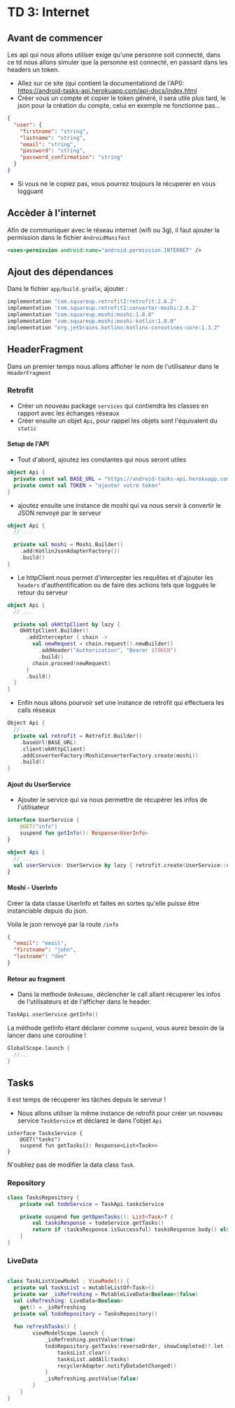 # TD 3: Internet

## Avant de commencer
Les api qui nous allons utiliser exige qu'une personne soit connecté, dans ce td nous allons simuler que la personne est connecté, en passant dans les headers un token.

- Allez sur ce site (qui contient la documentationd de l'API): https://android-tasks-api.herokuapp.com/api-docs/index.html
- Créer vous un compte et copier le token généré, il sera utile plus tard, le json pour la création du compte, celui en exemple ne fonctionne pas...
```json
{
  "user": {
    "firstname": "string",
    "lastname": "string",
    "email": "string",
    "password": "string",
    "password_confirmation": "string"
  }
}
```
- Si vous ne le copiez pas, vous pourrez toujours le récuperer en vous logguant

## Accèder à l'internet
Afin de communiquer avec le réseau internet (wifi ou 3g), il faut ajouter la permission dans le fichier `AndroidManifest`

```xml
<uses-permission android:name="android.permission.INTERNET" />
```

## Ajout des dépendances
Dans le fichier `app/build.gradle`, ajouter : 

```groovy
implementation "com.squareup.retrofit2:retrofit:2.6.2"
implementation 'com.squareup.retrofit2:converter-moshi:2.6.2'
implementation "com.squareup.moshi:moshi:1.8.0"
implementation "com.squareup.moshi:moshi-kotlin:1.8.0"
implementation "org.jetbrains.kotlinx:kotlinx-coroutines-core:1.3.2"
```


## HeaderFragment
Dans un premier temps nous allons afficher le nom de l'utilisateur dans le `HeaderFragment`

### Retrofit
  - Créer un nouveau package `services` qui contiendra les classes en rapport avec les échanges réseaux
  - Créer ensuite un objet `Api`, pour rappel les objets sont l'équivalent du `static`

#### Setup de l'API
- Tout d'abord, ajoutez les constantes qui nous seront utiles

```kotlin
object Api {
  private const val BASE_URL = "https://android-tasks-api.herokuapp.com/api/"
  private const val TOKEN = "ajouter votre token"
}
```

- ajoutez ensuite une instance de moshi qui va nous servir à convertir le JSON renvoyé par le serveur

```kotlin
object Api {
  // ...

  private val moshi = Moshi.Builder()
    .add(KotlinJsonAdapterFactory())
    .build()
}
```

- Le httpClient nous permet d'intercepter les requêtes et d'ajouter les `headers` d'authentification ou de faire des actions tels que loggués le retour du serveur

```kotlin
object Api {
  // ...

  private val okHttpClient by lazy {
    OkHttpClient.Builder()
      .addInterceptor { chain ->
        val newRequest = chain.request().newBuilder()
          .addHeader("Authorization", "Bearer $TOKEN")
          .build()
        chain.proceed(newRequest)
      }
      .build()
  }
}
```

- Enfin nous allons pourvoir set une instance de retrofit qui effectuera les calls réseaux

```kotlin
Object Api {
  // ...
  private val retrofit = Retrofit.Builder()
    .baseUrl(BASE_URL)
    .client(okHttpClient)
    .addConverterFactory(MoshiConverterFactory.create(moshi))
    .build()
}
```

#### Ajout du UserService

- Ajouter le service qui va nous permettre de récupérer les infos de l'utilisateur

```kotlin
interface UserService {
    @GET("info")
    suspend fun getInfo(): Response<UserInfo>
}

object Api {
  // ...
  val userService: UserService by lazy { retrofit.create(UserService::class.java) }
}

```

#### Moshi - UserInfo
Créer la data classe UserInfo et faites en sortes qu'elle puisse être instanciable depuis du json.

Voila le json renvoyé par la route `/info`
```json
{
  "email": "email",
  "firstname": "john",
  "lastname": "doe"
}
```

#### Retour au fragment
- Dans la methode `OnResume`, déclencher le call allant récuperer les infos de l'utilisateurs et de l'afficher dans le header.

```kotlin
TaskApi.userService.getInfo()
```

La méthode getInfo étant déclarer comme `suspend`, vous aurez besoin de la lancer dans une coroutine !
```kotlin
GlobalScope.launch {
  //...
}
```



## Tasks

Il est temps de récuperer les tâches depuis le serveur !

- Nous allons utiliser la même instance de retrofit pour créer un nouveau service `TaskService` et déclarez le dans l'objet `Api`

```
interface TasksService {
    @GET("tasks")
    suspend fun getTasks(): Response<List<Task>>
}
```

N'oubliez pas de modifier la data class `Task`.


### Repository

```kotlin
class TasksRepository {
    private val todoService = TaskApi.tasksService

    private suspend fun getOpenTasks(): List<Task>? {
        val tasksResponse = todoService.getTasks()
        return if (tasksResponse.isSuccessful) tasksResponse.body() else null
    }
}
```

### LiveData


```kotlin

class TaskListViewModel : ViewModel() {
  private val tasksList = mutableListOf<Task>()
  private var _isRefreshing = MutableLiveData<Boolean>(false)
  val isRefreshing: LiveData<Boolean>
    get() = _isRefreshing
  private val todoRepository = TasksRepository()
  
  fun refreshTasks() {
        viewModelScope.launch {
            _isRefreshing.postValue(true)
            todoRepository.getTasks(reverseOrder, showCompleted)?.let { tasks ->
                tasksList.clear()
                tasksList.addAll(tasks)
                recyclerAdapter.notifyDataSetChanged()
            }
            _isRefreshing.postValue(false)
        }
    }
}
```
